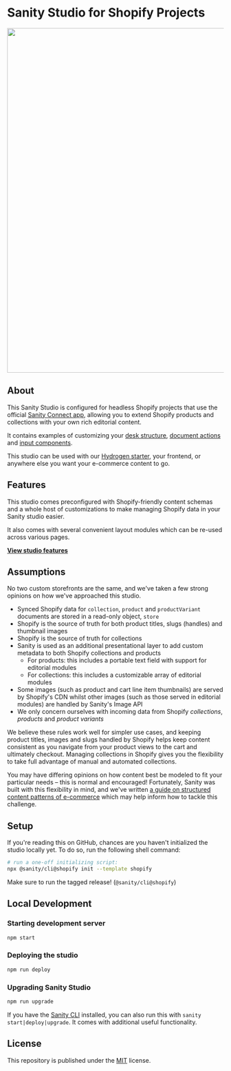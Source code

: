 # Sanity Studio for Shopify Projects

<p><img src="https://user-images.githubusercontent.com/209129/173606241-ae6694f7-57f0-4ed7-9d05-60c563c4233b.png" width="800" /></p>

## About

This Sanity Studio is configured for headless Shopify projects that use the official [Sanity Connect app][sanity-shopify], allowing you to extend Shopify products and collections with your own rich editorial content.

It contains examples of customizing your [desk structure][docs-desk-structure], [document actions][docs-document-actions] and [input components][docs-input-components].

This studio can be used with our [Hydrogen starter][hydrogen-demo], your frontend, or anywhere else you want your e-commerce content to go.

## Features

This studio comes preconfigured with Shopify-friendly content schemas and a whole host of customizations to make managing Shopify data in your Sanity studio easier.

It also comes with several convenient layout modules which can be re-used across various pages.

**[View studio features][studio-features]**

## Assumptions

No two custom storefronts are the same, and we've taken a few strong opinions on how we've approached this studio.

- Synced Shopify data for `collection`, `product` and `productVariant` documents are stored in a read-only object, `store`
- Shopify is the source of truth for both product titles, slugs (handles) and thumbnail images
- Shopify is the source of truth for collections
- Sanity is used as an additional presentational layer to add custom metadata to both Shopify collections and products
  - For products: this includes a portable text field with support for editorial modules
  - For collections: this includes a customizable array of editorial modules
- Some images (such as product and cart line item thumbnails) are served by Shopify's CDN whilst other images (such as those served in editorial modules) are handled by Sanity's Image API
- We only concern ourselves with incoming data from Shopify _collections_, _products_ and _product variants_

We believe these rules work well for simpler use cases, and keeping product titles, images and slugs handled by Shopify helps keep content consistent as you navigate from your product views to the cart and ultimately checkout. Managing collections in Shopify gives you the flexibility to take full advantage of manual and automated collections.

You may have differing opinions on how content best be modeled to fit your particular needs – this is normal and encouraged! Fortunately, Sanity was built with this flexibility in mind, and we've written [a guide on structured content patterns of e-commerce][structured-content-patterns] which may help inform how to tackle this challenge.

## Setup

If you're reading this on GitHub, chances are you haven't initialized the studio locally yet. To do so, run the following shell command:

```sh
# run a one-off initializing script:
npx @sanity/cli@shopify init --template shopify
```

Make sure to run the tagged release! (`@sanity/cli@shopify`)

## Local Development

### Starting development server

```sh
npm start
```

### Deploying the studio

```sh
npm run deploy
```

### Upgrading Sanity Studio

```sh
npm run upgrade
```

If you have the [Sanity CLI][docs-cli] installed, you can also run this with `sanity start|deploy|upgrade`. It comes with additional useful functionality.

## License

This repository is published under the [MIT](license) license.

[docs-cli]: https://www.sanity.io/docs/cli
[docs-custom-input-components]: https://www.sanity.io/docs/custom-input-components
[docs-desk-structure]: https://www.sanity.io/docs/structure-builder
[docs-document-actions]: https://www.sanity.io/docs/document-actions
[docs-input-components]: https://www.sanity.io/docs/custom-input-widgets
[docs-string-input]: https://www.sanity.io/docs/string-type
[hydrogen-demo]: https://github.com/sanity-io/hydrogen-sanity-demo
[license]: https://github.com/sanity-io/sanity/blob/next/LICENSE
[sanity-shopify]: https://apps.shopify.com/sanity-connect
[structured-content-patterns]: https://www.sanity.io/guides/structured-content-patterns-for-e-commerce
[studio-features]: docs/features.md
